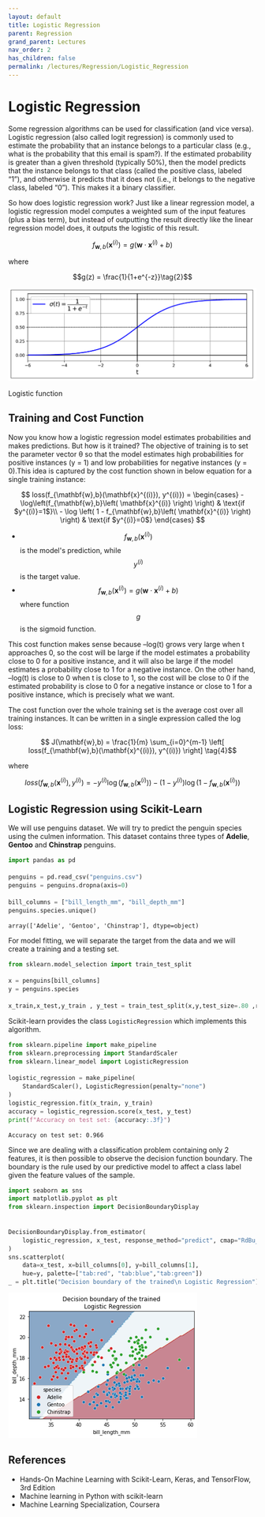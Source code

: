 ```yaml
---
layout: default
title: Logistic Regression
parent: Regression
grand_parent: Lectures
nav_order: 2
has_children: false
permalink: /lectures/Regression/Logistic_Regression
---
```



# Logistic Regression

Some regression algorithms can be used for classification (and vice versa). Logistic regression (also called logit regression) is commonly used to estimate the probability that an instance belongs to a particular class (e.g., what is the probability that this email is spam?). If the estimated probability is greater than a given threshold (typically 50%), then the model predicts that the instance belongs to that class (called the positive class, labeled “1”), and otherwise it predicts that it does not (i.e., it belongs to the negative class, labeled “0”). This makes it a binary classifier.

So how does logistic regression work? Just like a linear regression model, a logistic regression model computes a weighted sum of the input features (plus a bias term), but instead of outputting the result directly like the linear regression model does, it outputs the logistic of this result.

$$ f_{\mathbf{w},b}(\mathbf{x}^{(i)}) = g(\mathbf{w} \cdot \mathbf{x}^{(i)} + b ) \tag{1} $$ 

where

$$g(z) = \frac{1}{1+e^{-z}}\tag{2}$$

![image.png](lr_images/sigmoid.PNG)

Logistic function

## Training and Cost Function
Now you know how a logistic regression model estimates probabilities and makes predictions. But how is it trained? The objective of training is to set the parameter vector θ so that the model estimates high probabilities for positive instances (y = 1) and low probabilities for negative instances (y = 0).This idea is captured by the cost function shown in below equation for a single training instance:


$$
  loss(f_{\mathbf{w},b}(\mathbf{x}^{(i)}), y^{(i)}) = \begin{cases}
    - \log\left(f_{\mathbf{w},b}\left( \mathbf{x}^{(i)} \right) \right) & \text{if $y^{(i)}=1$}\\
    - \log \left( 1 - f_{\mathbf{w},b}\left( \mathbf{x}^{(i)} \right) \right) & \text{if $y^{(i)}=0$}
  \end{cases}
$$

*  $$f_{\mathbf{w},b}(\mathbf{x}^{(i)})$$ is the model's prediction, while $$y^{(i)}$$ is the target value.
*  $$f_{\mathbf{w},b}(\mathbf{x}^{(i)}) = g(\mathbf{w} \cdot\mathbf{x}^{(i)}+b)$$ where function $$g$$ is the sigmoid function.


This cost function makes sense because –log(t) grows very large when t approaches 0, so the cost will be large if the model estimates a probability close to 0 for a positive instance, and it will also be large if the model estimates a probability close to 1 for a negative instance. On the other hand, –log(t) is close to 0 when t is close to 1, so the cost will be close to 0 if the estimated probability is close to 0 for a negative instance or close to 1 for a positive instance, which is precisely what we want.

The cost function over the whole training set is the average cost over all training instances. It can be written in a single expression called the log loss:

$$ J(\mathbf{w},b) = \frac{1}{m} \sum_{i=0}^{m-1} \left[ loss(f_{\mathbf{w},b}(\mathbf{x}^{(i)}), y^{(i)}) \right] \tag{4}$$

where 

$$loss(f_{\mathbf{w},b}(\mathbf{x}^{(i)}), y^{(i)}) = -y^{(i)} \log\left(f_{\mathbf{w},b}\left( \mathbf{x}^{(i)} \right) \right) - \left( 1 - y^{(i)}\right) \log \left( 1 - f_{\mathbf{w},b}\left( \mathbf{x}^{(i)} \right) \right) \tag{5}$$

## Logistic Regression using Scikit-Learn

We will use penguins dataset. We will try to predict the penguin species using the culmen information. This dataset contains three types of **Adelie**, **Gentoo** and **Chinstrap** penguins.


```python
import pandas as pd

penguins = pd.read_csv("penguins.csv")
penguins = penguins.dropna(axis=0)

bill_columns = ["bill_length_mm", "bill_depth_mm"]
penguins.species.unique()
```




    array(['Adelie', 'Gentoo', 'Chinstrap'], dtype=object)



For model fitting, we will separate the target from the data and we will create a training and a testing set.


```python
from sklearn.model_selection import train_test_split

x = penguins[bill_columns]
y = penguins.species

x_train,x_test,y_train , y_test = train_test_split(x,y,test_size=.80 ,random_state=42)

```

Scikit-learn provides the class ``LogisticRegression`` which implements this algorithm.


```python
from sklearn.pipeline import make_pipeline
from sklearn.preprocessing import StandardScaler
from sklearn.linear_model import LogisticRegression

logistic_regression = make_pipeline(
    StandardScaler(), LogisticRegression(penalty="none")
)
logistic_regression.fit(x_train, y_train)
accuracy = logistic_regression.score(x_test, y_test)
print(f"Accuracy on test set: {accuracy:.3f}")
```

    Accuracy on test set: 0.966
    

Since we are dealing with a classification problem containing only 2 features, it is then possible to observe the decision function boundary. The boundary is the rule used by our predictive model to affect a class label given the feature values of the sample.


```python
import seaborn as sns
import matplotlib.pyplot as plt
from sklearn.inspection import DecisionBoundaryDisplay


DecisionBoundaryDisplay.from_estimator(
    logistic_regression, x_test, response_method="predict", cmap="RdBu_r", alpha=0.5
)
sns.scatterplot(
    data=x_test, x=bill_columns[0], y=bill_columns[1],
    hue=y, palette=["tab:red", "tab:blue","tab:green"])
_ = plt.title("Decision boundary of the trained\n Logistic Regression")

```


    
![png](Logistic_Regression_files/Logistic_Regression_18_0.png)
    


## References
- Hands-On Machine Learning with Scikit-Learn, Keras, and TensorFlow, 3rd Edition
- Machine learning in Python with scikit-learn
- Machine Learning Specialization, Coursera
